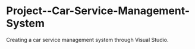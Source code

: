 # Project--Car-Service-Management-System
Creating a car service management system through Visual Studio.
